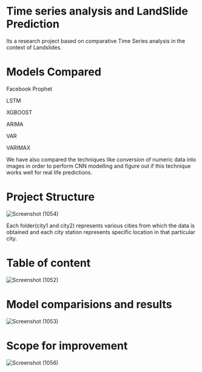 # Time series analysis and LandSlide Prediction
Its a research project based on comparative Time Series analysis in the context of Landslides.

# Models Compared
Facebook Prophet

LSTM

XGBOOST

ARIMA

VAR

VARIMAX

We have also compared the techniques like conversion of numeric data into images in order to perform CNN modelling and figure out if this technique works well for real life predictions.

# Project Structure
![Screenshot (1054)](https://github.com/HarshCodesToo/LandSlide_Prediction/assets/139002774/f2238156-e3fe-4cb6-b2f8-4162bc85cc4b)

Each folder(city1 and city2) represents various cities from which the data is obtained and each city station represents specific location in that particular city.

# Table of content
![Screenshot (1052)](https://github.com/HarshCodesToo/LandSlide_Prediction/assets/139002774/b145e9b8-7ad8-4a36-9773-2851b2785de1)

# Model comparisions and results
![Screenshot (1053)](https://github.com/HarshCodesToo/LandSlide_Prediction/assets/139002774/7888707a-4ef3-4c64-8c2e-3592ec3a4d34)

# Scope for improvement
![Screenshot (1056)](https://github.com/HarshCodesToo/LandSlide_Prediction/assets/139002774/3da6cce8-e367-41f5-bde5-46d1c4cd4434)

